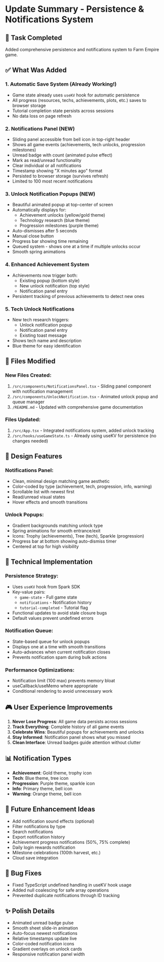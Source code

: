 # Update Summary - Persistence & Notifications System

## 🎯 Task Completed
Added comprehensive persistence and notifications system to Farm Empire game.

## ✅ What Was Added

### 1. **Automatic Save System (Already Working!)**
- Game state already uses `useKV` hook for automatic persistence
- All progress (resources, techs, achievements, plots, etc.) saves to browser storage
- Tutorial completion state persists across sessions
- No data loss on page refresh

### 2. **Notifications Panel** (NEW)
- Sliding panel accessible from bell icon in top-right header
- Shows all game events (achievements, tech unlocks, progression milestones)
- Unread badge with count (animated pulse effect)
- Mark as read/unread functionality
- Clear individual or all notifications
- Timestamp showing "X minutes ago" format
- Persisted to browser storage (survives refresh)
- Limited to 100 most recent notifications

### 3. **Unlock Notification Popups** (NEW)
- Beautiful animated popup at top-center of screen
- Automatically displays for:
  - Achievement unlocks (yellow/gold theme)
  - Technology research (blue theme)
  - Progression milestones (purple theme)
- Auto-dismisses after 5 seconds
- Manual close button
- Progress bar showing time remaining
- Queued system - shows one at a time if multiple unlocks occur
- Smooth spring animations

### 4. **Enhanced Achievement System**
- Achievements now trigger both:
  - Existing popup (bottom style)
  - New unlock notification (top style)
  - Notification panel entry
- Persistent tracking of previous achievements to detect new ones

### 5. **Tech Unlock Notifications**
- New tech research triggers:
  - Unlock notification popup
  - Notification panel entry
  - Existing toast message
- Shows tech name and description
- Blue theme for easy identification

## 📁 Files Modified

### New Files Created:
1. `/src/components/NotificationsPanel.tsx` - Sliding panel component with notification management
2. `/src/components/UnlockNotification.tsx` - Animated unlock popup and queue manager
3. `/README.md` - Updated with comprehensive game documentation

### Files Updated:
1. `/src/App.tsx` - Integrated notifications system, added unlock tracking
2. `/src/hooks/useGameState.ts` - Already using useKV for persistence (no changes needed)

## 🎨 Design Features

### Notifications Panel:
- Clean, minimal design matching game aesthetic
- Color-coded by type (achievement, tech, progression, info, warning)
- Scrollable list with newest first
- Read/unread visual states
- Hover effects and smooth transitions

### Unlock Popups:
- Gradient backgrounds matching unlock type
- Spring animations for smooth entrance/exit
- Icons: Trophy (achievements), Tree (tech), Sparkle (progression)
- Progress bar at bottom showing auto-dismiss timer
- Centered at top for high visibility

## 🔧 Technical Implementation

### Persistence Strategy:
- Uses `useKV` hook from Spark SDK
- Key-value pairs:
  - `game-state` - Full game state
  - `notifications` - Notification history
  - `tutorial-completed` - Tutorial flag
- Functional updates to avoid stale closure bugs
- Default values prevent undefined errors

### Notification Queue:
- State-based queue for unlock popups
- Displays one at a time with smooth transitions
- Auto-advances when current notification closes
- Prevents notification spam during bulk actions

### Performance Optimizations:
- Notification limit (100 max) prevents memory bloat
- useCallback/useMemo where appropriate
- Conditional rendering to avoid unnecessary work

## 🎮 User Experience Improvements

1. **Never Lose Progress**: All game data persists across sessions
2. **Track Everything**: Complete history of all game events
3. **Celebrate Wins**: Beautiful popups for achievements and unlocks
4. **Stay Informed**: Notification panel shows what you missed
5. **Clean Interface**: Unread badges guide attention without clutter

## 📊 Notification Types

- **Achievement**: Gold theme, trophy icon
- **Tech**: Blue theme, tree icon  
- **Progression**: Purple theme, sparkle icon
- **Info**: Primary theme, bell icon
- **Warning**: Orange theme, bell icon

## 🚀 Future Enhancement Ideas

- Add notification sound effects (optional)
- Filter notifications by type
- Search notifications
- Export notification history
- Achievement progress notifications (50%, 75% complete)
- Daily login rewards notification
- Milestone celebrations (100th harvest, etc.)
- Cloud save integration

## 🐛 Bug Fixes

- Fixed TypeScript undefined handling in useKV hook usage
- Added null coalescing for safe array operations
- Prevented duplicate notifications through ID tracking

## ✨ Polish Details

- Animated unread badge pulse
- Smooth sheet slide-in animation
- Auto-focus newest notifications
- Relative timestamps update live
- Color-coded notification icons
- Gradient overlays on unlock cards
- Responsive notification panel width
